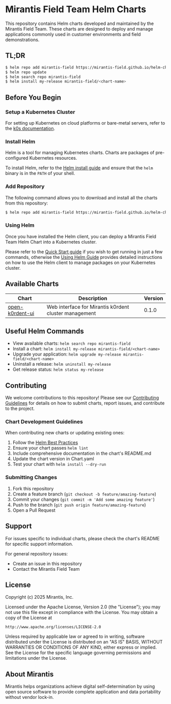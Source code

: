 # Mirantis Field Team Helm Charts

This repository contains Helm charts developed and maintained by the Mirantis Field Team. These charts are designed to deploy and manage applications commonly used in customer environments and field demonstrations.

## TL;DR

```bash
$ helm repo add mirantis-field https://mirantis-field.github.io/helm-charts
$ helm repo update
$ helm search repo mirantis-field
$ helm install my-release mirantis-field/<chart-name>
```

## Before You Begin

### Setup a Kubernetes Cluster

For setting up Kubernetes on cloud platforms or bare-metal servers, refer to the [k0s documentation](https://docs.k0sproject.io/stable/).

### Install Helm

Helm is a tool for managing Kubernetes charts. Charts are packages of pre-configured Kubernetes resources.

To install Helm, refer to the [Helm install guide](https://helm.sh/docs/intro/install/) and ensure that the `helm` binary is in the `PATH` of your shell.

### Add Repository

The following command allows you to download and install all the charts from this repository:

```bash
$ helm repo add mirantis-field https://mirantis-field.github.io/helm-charts
```

### Using Helm

Once you have installed the Helm client, you can deploy a Mirantis Field Team Helm Chart into a Kubernetes cluster.

Please refer to the [Quick Start guide](https://helm.sh/docs/intro/quickstart/) if you wish to get running in just a few commands, otherwise the [Using Helm Guide](https://helm.sh/docs/intro/using_helm/) provides detailed instructions on how to use the Helm client to manage packages on your Kubernetes cluster.

## Available Charts

| Chart | Description | Version |
|-------|-------------|---------|
| [open-k0rdent-ui](./charts/open-k0rdent-ui) | Web interface for Mirantis k0rdent cluster management | 0.1.0 |

## Useful Helm Commands

- View available charts: `helm search repo mirantis-field`
- Install a chart: `helm install my-release mirantis-field/<chart-name>`
- Upgrade your application: `helm upgrade my-release mirantis-field/<chart-name>`
- Uninstall a release: `helm uninstall my-release`
- Get release status: `helm status my-release`

## Contributing

We welcome contributions to this repository! Please see our [Contributing Guidelines](CONTRIBUTING.md) for details on how to submit charts, report issues, and contribute to the project.

### Chart Development Guidelines

When contributing new charts or updating existing ones:

1. Follow the [Helm Best Practices](https://helm.sh/docs/chart_best_practices/)
2. Ensure your chart passes `helm lint`
3. Include comprehensive documentation in the chart's README.md
4. Update the chart version in Chart.yaml
5. Test your chart with `helm install --dry-run`

### Submitting Changes

1. Fork this repository
2. Create a feature branch (`git checkout -b feature/amazing-feature`)
3. Commit your changes (`git commit -m 'Add some amazing feature'`)
4. Push to the branch (`git push origin feature/amazing-feature`)
5. Open a Pull Request

## Support

For issues specific to individual charts, please check the chart's README for specific support information.

For general repository issues:
- Create an issue in this repository
- Contact the Mirantis Field Team

## License

Copyright (c) 2025 Mirantis, Inc.

Licensed under the Apache License, Version 2.0 (the "License");
you may not use this file except in compliance with the License.
You may obtain a copy of the License at

    http://www.apache.org/licenses/LICENSE-2.0

Unless required by applicable law or agreed to in writing, software
distributed under the License is distributed on an "AS IS" BASIS,
WITHOUT WARRANTIES OR CONDITIONS OF ANY KIND, either express or implied.
See the License for the specific language governing permissions and
limitations under the License.

## About Mirantis

Mirantis helps organizations achieve digital self-determination by using open source software to provide complete application and data portability without vendor lock-in.